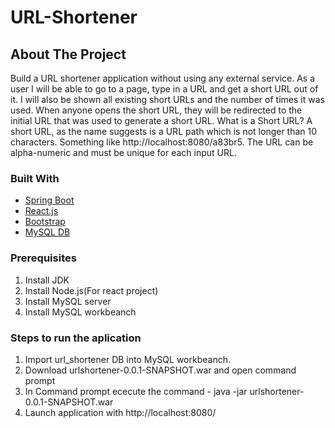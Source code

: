# URL-Shortener
<!-- ABOUT THE PROJECT -->
## About The Project

Build a URL shortener application without using any external service.
As a user I will be able to go to a page, type in a URL and get a short URL out of it. I will also
be shown all existing short URLs and the number of times it was used. When anyone opens
the short URL, they will be redirected to the initial URL that was used to generate a short
URL.
What is a Short URL?
A short URL, as the name suggests is a URL path which is not longer than 10 characters.
Something like http://localhost:8080/a83br5. The URL can be alpha-numeric and must be
unique for each input URL.


### Built With
* [Spring Boot](https://spring.io/projects/spring-boot)
* [React.js](https://reactjs.org/)
* [Bootstrap](https://react-bootstrap.netlify.app/getting-started/introduction/)
* [MySQL DB](https://www.mysql.com/)


### Prerequisites
1. Install JDK
2. Install Node.js(For react project)
3. Install MySQL server
4. Install MySQL workbeanch

### Steps to run the aplication
1. Import url_shortener DB into MySQL workbeanch.
2. Download urlshortener-0.0.1-SNAPSHOT.war and open command prompt 
3. In Command prompt ececute the command - java -jar urlshortener-0.0.1-SNAPSHOT.war
4. Launch application with http://localhost:8080/


